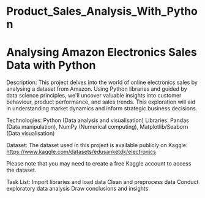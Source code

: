 # Product_Sales_Analysis_With_Python
# Analysing Amazon Electronics Sales Data with Python
Description:
This project delves into the world of online electronics sales by analysing a dataset from Amazon. Using Python libraries and guided by data science principles, we'll uncover valuable insights into customer behaviour, product performance, and sales trends. This exploration will aid in understanding market dynamics and inform strategic business decisions.

Technologies:
Python (Data analysis and visualisation) Libraries: Pandas (Data manipulation), NumPy (Numerical computing), Matplotlib/Seaborn (Data visualisation)

Dataset:
The dataset used in this project is available publicly on Kaggle: https://www.kaggle.com/datasets/edusanketdk/electronics

Please note that you may need to create a free Kaggle account to access the dataset.

Task List:
 Import libraries and load data
 Clean and preprocess data
 Conduct exploratory data analysis
 Draw conclusions and insights
